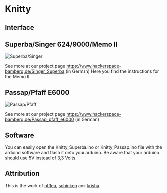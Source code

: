 # Knitty

## Interface

## Superba/Singer 624/9000/Memo II

![Superba/Singer](https://www.hackerspace-bamberg.de/images/3/3d/Superba_Singer_Schaltplan.svg "Superba/Singer")

See more at our project page https://www.hackerspace-bamberg.de/Singer_Superba (in German)
Here you find the instructions for the Memo II

## Passap/Pfaff E6000

![Passap/Pfaff](https://www.hackerspace-bamberg.de/images/thumb/1/19/Passap_Pfaff_Schaltplan.svg/800px-Passap_Pfaff_Schaltplan.svg.png "Passap/Pfaff")

See more at our project page https://www.hackerspace-bamberg.de/Passap_pfaff_e6000 (in German)


## Software

You can easily open the Knitty_Superba.ino or Knitty_Passap.ino file with the arduino software and flash it onto your arduino. Be aware that your arduino should use 5V instead of 3,3 Volts.

## Attribution

This is the work of [ptflea](http://github.com/ptflea), [schinken](http://github.com/schinken) and [krisha](http://github.com/krisha).